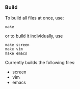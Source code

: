### Build

To build all files at once, use:
``` 
make 
```

or to build it individually, use 

```
make screen
make vim
make emacs
```


Currently builds the following files:
+ screen
+ vim
+ emacs
